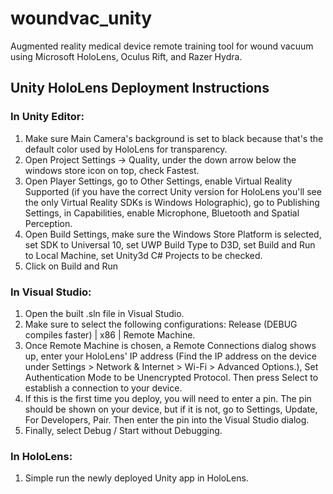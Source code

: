 # woundvac_unity

Augmented reality medical device remote training tool for wound vacuum using Microsoft HoloLens, Oculus Rift, and Razer Hydra.

## Unity HoloLens Deployment Instructions

### In Unity Editor:
1. Make sure Main Camera's background is set to black because that's the default color used by HoloLens for transparency.
2. Open Project Settings -> Quality, under the down arrow below the windows store icon on top, check Fastest.
2. Open Player Settings, go to Other Settings, enable Virtual Reality Supported (if you have the correct Unity version for HoloLens you'll see the only Virtual Reality SDKs is Windows Holographic), go to Publishing Settings, in Capabilities, enable Microphone, Bluetooth and Spatial Perception.
2. Open Build Settings, make sure the Windows Store Platform is selected, set SDK to Universal 10, set UWP Build Type to D3D, set Build and Run to Local Machine, set Unity3d C# Projects to be checked.
3. Click on Build and Run

### In Visual Studio:
1. Open the built .sln file in Visual Studio.
2. Make sure to select the following configurations: Release (DEBUG compiles faster) | x86 | Remote Machine.
3. Once Remote Machine is chosen, a Remote Connections dialog shows up, enter your HoloLens' IP address (Find the IP address on the device under Settings > Network & Internet > Wi-Fi > Advanced Options.), Set Authentication Mode to be Unencrypted Protocol. Then press Select to establish a connection to your device.
4. If this is the first time you deploy, you will need to enter a pin. The pin should be shown on your device, but if it is not, go to Settings, Update, For Developers, Pair. Then enter the pin into the Visual Studio dialog.
5. Finally, select Debug / Start without Debugging.

### In HoloLens:
1. Simple run the newly deployed Unity app in HoloLens.

